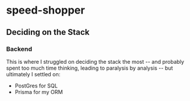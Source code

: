 # speed-shopper


## Deciding on the Stack
### Backend
This is where I struggled on deciding the stack the most -- and probably spent too much time thinking, leading to paralysis by analysis -- but ultimately I settled on:
- PostGres for SQL
- Prisma for my ORM
